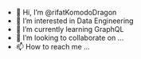 - 👋 Hi, I’m @rifatKomodoDragon
- 👀 I’m interested in Data Engineering
- 🌱 I’m currently learning GraphQL
- 💞️ I’m looking to collaborate on ...
- 📫 How to reach me ...

<!---
rifatKomodoDragon/rifatKomodoDragon is a ✨ special ✨ repository because its `README.md` (this file) appears on your GitHub profile.
You can click the Preview link to take a look at your changes.
--->
